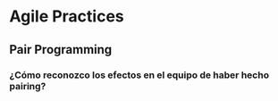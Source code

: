 # Agile Practices

## Pair Programming

### ¿Cómo reconozco los efectos en el equipo de haber hecho pairing?



